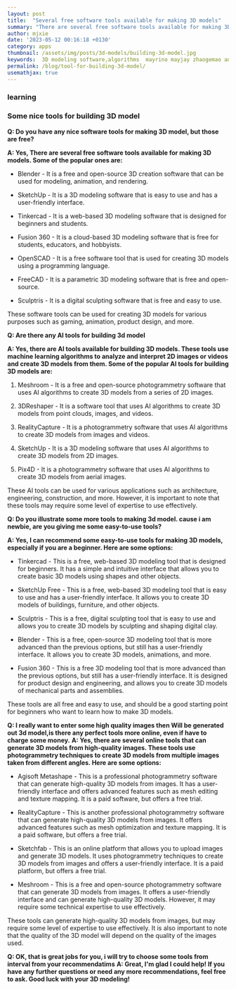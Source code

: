 ```yaml
---
layout: post
title:  "Several free software tools available for making 3D models"
summary: "There are several free software tools available for making 3D models. Some ones are very popular "
author: mjxie
date: '2023-05-12 00:16:18 +0130'
category: apps
thumbnail: /assets/img/posts/3d-models/building-3d-model.jpg
keywords:  3D modeling software,algorithms  mayrino mayjay zhaogemao animations
permalink: /blog/tool-for-building-3d-model/
usemathjax: true
---
```

### learning

###  Some nice tools for  building 3D model 
**Q:  Do you have any  nice software tools for making 3D model, but those are free?**

**A:  Yes, There are several free software tools available for making 3D models. Some of the popular ones are:** 

* Blender - It is a free and open-source 3D creation software that can be used for modeling, animation, and rendering.

* SketchUp - It is a 3D modeling software that is easy to use and has a user-friendly interface.

* Tinkercad - It is a web-based 3D modeling software that is designed for beginners and students.

* Fusion 360 - It is a cloud-based 3D modeling software that is free for students, educators, and hobbyists.

* OpenSCAD - It is a free software tool that is used for creating 3D models using a programming language.

* FreeCAD - It is a parametric 3D modeling software that is free and open-source.

* Sculptris - It is a digital sculpting software that is free and easy to use.

These software tools can be used for creating 3D models for various purposes such as gaming, animation, product design, and more.

**Q:  Are there any AI tools for building 3d model**

**A: Yes, there are AI tools available for building 3D models. These tools use machine learning algorithms to analyze and interpret 2D images or videos and create 3D models from them. Some of the popular AI tools for building 3D models are:**

1. Meshroom - It is a free and open-source photogrammetry software that uses AI algorithms to create 3D models from a series of 2D images.

2. 3DReshaper - It is a software tool that uses AI algorithms to create 3D models from point clouds, images, and videos.

3. RealityCapture - It is a photogrammetry software that uses AI algorithms to create 3D models from images and videos.

4. SketchUp - It is a 3D modeling software that uses AI algorithms to create 3D models from 2D images.

5. Pix4D - It is a photogrammetry software that uses AI algorithms to create 3D models from aerial images.

These AI tools can be used for various applications such as architecture, engineering, construction, and more. However, it is important to note that these tools may require some level of expertise to use effectively.

**Q: Do you illustrate  some  more tools to making 3d model. cause i am newbie, are you giving me some  easy-to-use tools?** 

**A: Yes, I can recommend some easy-to-use tools for making 3D models, especially if you are a beginner. Here are some options:**

* Tinkercad - This is a free, web-based 3D modeling tool that is designed for beginners. It has a simple and intuitive interface that allows you to create basic 3D models using shapes and other objects.

* SketchUp Free - This is a free, web-based 3D modeling tool that is easy to use and has a user-friendly interface. It allows you to create 3D models of buildings, furniture, and other objects.

* Sculptris - This is a free, digital sculpting tool that is easy to use and allows you to create 3D models by sculpting and shaping digital clay.

* Blender - This is a free, open-source 3D modeling tool that is more advanced than the previous options, but still has a user-friendly interface. It allows you to create 3D models, animations, and more.

* Fusion 360 - This is a free 3D modeling tool that is more advanced than the previous options, but still has a user-friendly interface. It is designed for product design and engineering, and allows you to create 3D models of mechanical parts and assemblies.

These tools are all free and easy to use, and should be a good starting point for beginners who want to learn how to make 3D models.

**Q: I really want to enter some high quality images then Will be generated out 3d model,is there any perfect tools more online, even if have to charge  some money.**
**A: Yes, there are several online tools that can generate 3D models from high-quality images. These tools use photogrammetry techniques to create 3D models from multiple images taken from different angles. Here are some options:**

* Agisoft Metashape - This is a professional photogrammetry software that can generate high-quality 3D models from images. It has a user-friendly interface and offers advanced features such as mesh editing and texture mapping. It is a paid software, but offers a free trial.

* RealityCapture - This is another professional photogrammetry software that can generate high-quality 3D models from images. It offers advanced features such as mesh optimization and texture mapping. It is a paid software, but offers a free trial.

* Sketchfab - This is an online platform that allows you to upload images and generate 3D models. It uses photogrammetry techniques to create 3D models from images and offers a user-friendly interface. It is a paid platform, but offers a free trial.

* Meshroom - This is a free and open-source photogrammetry software that can generate 3D models from images. It offers a user-friendly interface and can generate high-quality 3D models. However, it may require some technical expertise to use effectively.

These tools can generate high-quality 3D models from images, but may require some level of expertise to use effectively. It is also important to note that the quality of the 3D model will depend on the quality of the images used.

**Q: OK, that is great jobs for you, i will try to choose some tools from interval from your recommendatims**
**A: Great, I'm glad I could help! If you have any further questions or need any more recommendations, feel free to ask. Good luck with your 3D modeling!**

